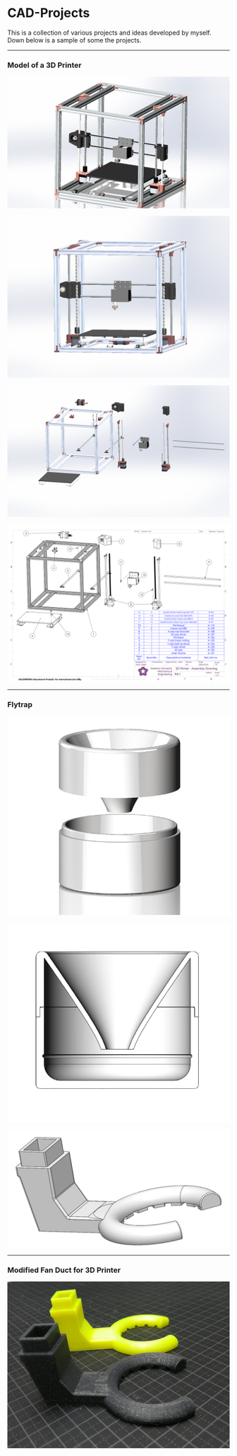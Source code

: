 # CAD-Projects
This is a collection of various projects and ideas developed by myself. Down below is a sample of some the projects.
***

### Model of a 3D Printer
![](https://github.com/ViktorJager/CAD-Projects/blob/master/Model%20of%203D%20Printer/images/3D%20Printer%20-%20Complete%20Assemble%20-%20RealView.PNG?raw=true)

![](https://github.com/ViktorJager/CAD-Projects/blob/master/Model%20of%203D%20Printer/images/3D%20Printer.PNG?raw=true)

![](https://github.com/ViktorJager/CAD-Projects/blob/master/Model%20of%203D%20Printer/images/3D%20Printer%20-%20Exploded.PNG?raw=true)

![](https://github.com/ViktorJager/CAD-Projects/blob/master/Model%20of%203D%20Printer/assembly%20drawing/3D%20Printer%20-%20Assembly%20Drawing.png?raw=true)
***

### Flytrap
![](https://github.com/ViktorJager/CAD-Projects/blob/master/Various%20Objects/Flytrap/Flytrap.png?raw=true)

![](https://github.com/ViktorJager/CAD-Projects/blob/master/Various%20Objects/Flytrap/Flytrap%20section%20view.png?raw=true)

![](https://github.com/ViktorJager/CAD-Projects/blob/master/3D%20Printing/Upgraded%20Parts/Anet%20A8/Extended%20Fan%20Duct/img.png?raw=true)
***

### Modified Fan Duct for 3D Printer
![](https://github.com/ViktorJager/CAD-Projects/blob/master/3D%20Printing/Upgraded%20Parts/Anet%20A8/Extended%20Fan%20Duct/printed%20ducts.jpg?raw=true)
